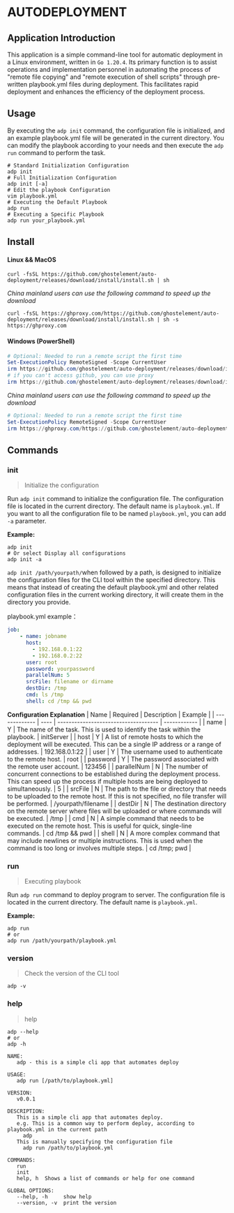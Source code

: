 # AUTODEPLOYMENT
## Application Introduction
This application is a simple command-line tool for automatic deployment in a Linux environment, written in `Go 1.20.4`.
Its primary function is to assist operations and implementation personnel in automating the process of "remote file copying" and "remote execution of shell scripts" through pre-written playbook.yml files during deployment. This facilitates rapid deployment and enhances the efficiency of the deployment process.  
## Usage
By executing the `adp init` command, the configuration file is initialized, and an example playbook.yml file will be generated in the current directory. You can modify the playbook according to your needs and then execute the `adp run` command to perform the task.
```shell
# Standard Initialization Configuration
adp init
# Full Initialization Configuration
adp init [-a]
# Edit the playbook Configuration
vim playbook.yml
# Executing the Default Playbook
adp run
# Executing a Specific Playbook
adp run your_playbook.yml
```
## Install

#### Linux && MacOS

```shell
curl -fsSL https://github.com/ghostelement/auto-deployment/releases/download/install/install.sh | sh
```

*China mainland users can use the following command to speed up the download*

```shell
curl -fsSL https://ghproxy.com/https://github.com/ghostelement/auto-deployment/releases/download/install/install.sh | sh -s https://ghproxy.com
```

#### Windows (PowerShell)

```powershell
# Optional: Needed to run a remote script the first time
Set-ExecutionPolicy RemoteSigned -Scope CurrentUser
irm https://github.com/ghostelement/auto-deployment/releases/download/install/install.ps1 | iex
# if you can't access github, you can use proxy
irm https://github.com/ghostelement/auto-deployment/releases/download/install/install.ps1 -Proxy '<host>:<ip>' | iex
```

*China mainland users can use the following command to speed up the download*

```powershell
# Optional: Needed to run a remote script the first time
Set-ExecutionPolicy RemoteSigned -Scope CurrentUser
irm https://ghproxy.com/https://github.com/ghostelement/auto-deployment/releases/download/install/install_ZH-CN.ps1 | iex
```

## Commands

### init
> Initialize the configuration

Run `adp init` command to initialize the configuration file.
The configuration file is located in the current directory. The default name is `playbook.yml`.
If you want to all the configuration file to be named `playbook.yml`, you can add `-a` parameter.

**Example:**

```shell
adp init
# Or select Display all configurations
adp init -a
```
`adp init /path/yourpath/`when followed by a path, is designed to initialize the configuration files for the CLI tool within the specified directory. This means that instead of creating the default playbook.yml and other related configuration files in the current working directory, it will create them in the directory you provide.  

playbook.yml example：

```yaml
job:
    - name: jobname
      host:
        - 192.168.0.1:22
        - 192.168.0.2:22
      user: root
      password: yourpassword
      parallelNum: 5
      srcFile: filename or dirname
      destDir: /tmp
      cmd: ls /tmp
      shell: cd /tmp && pwd
```
**Configuration Explanation**
| Name          | Required | Description                                | Example         |
| ------------- | ---- | ------------------------------------ | ------------ |
| name       | Y    | The name of the task. This is used to identify the task within the playbook.        | initServer |
| host        | Y    | A list of remote hosts to which the deployment will be executed. This can be a single IP address or a range of addresses.      | 192.168.0.1:22 |
| user     | Y    | The username used to authenticate to the remote host.            |      root        |
| password      | Y   | The password associated with the remote user account.           |     123456     |
| parallelNum  | N    | The number of concurrent connections to be established during the deployment process. This can speed up the process if multiple hosts are being deployed to simultaneously.      |         5     |
| srcFile       | N  | The path to the file or directory that needs to be uploaded to the remote host. If this is not specified, no file transfer will be performed. |     /yourpath/filename         |
| destDir     | N   | The destination directory on the remote server where files will be uploaded or where commands will be executed.     |     /tmp         |
| cmd        | N    | A simple command that needs to be executed on the remote host. This is useful for quick, single-line commands.  |  cd /tmp && pwd         |
| shell      | N    | A more complex command that may include newlines or multiple instructions. This is used when the command is too long or involves multiple steps.         |   cd /tmp; pwd          |

### run
> Executing playbook

Run `adp run` command to deploy program to server.
The configuration file is located in the current directory. The default name is `playbook.yml`.

**Example:**

```shell
adp run
# or
adp run /path/yourpath/playbook.yml
```

### version
> Check the version of the CLI tool

```shell
adp -v
```
### help
> help

```shell
adp --help
# or
adp -h

NAME:
   adp - this is a simple cli app that automates deploy

USAGE:
   adp run [/path/to/playbook.yml]

VERSION:
   v0.0.1

DESCRIPTION:
   This is a simple cli app that automates deploy.
   e.g. This is a common way to perform deploy, according to playbook.yml in the current path
     adp
   This is manually specifying the configuration file
     adp run /path/to/playbook.yml

COMMANDS:
   run
   init
   help, h  Shows a list of commands or help for one command

GLOBAL OPTIONS:
   --help, -h     show help
   --version, -v  print the version
```